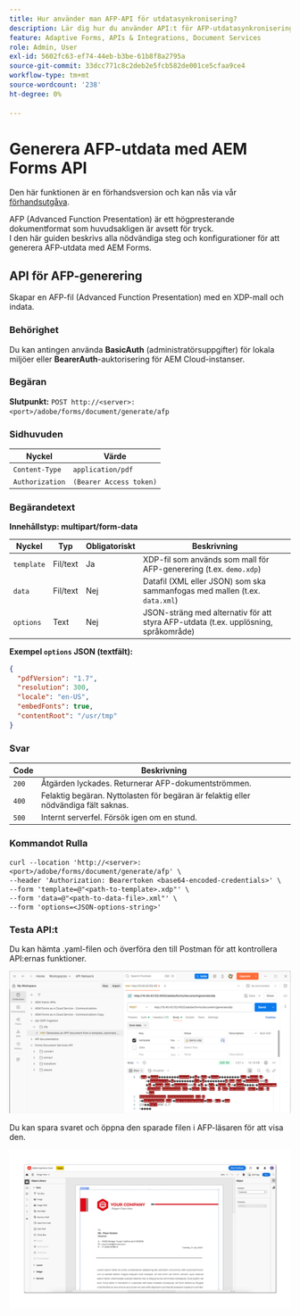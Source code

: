 ```yaml
---
title: Hur använder man AFP-API för utdatasynkronisering?
description: Lär dig hur du använder API:t för AFP-utdatasynkronisering för att hämta och synkronisera utdatarenderingar.
feature: Adaptive Forms, APIs & Integrations, Document Services
role: Admin, User
exl-id: 5602fc63-ef74-44eb-b3be-61b8f8a2795a
source-git-commit: 33dcc771c8c2deb2e5fcb582de001ce5cfaa9ce4
workflow-type: tm+mt
source-wordcount: '238'
ht-degree: 0%

---
```


# Generera AFP-utdata med AEM Forms API

<span class="preview"> Den här funktionen är en förhandsversion och kan nås via vår [förhandsutgåva](https://experienceleague.adobe.com/docs/experience-manager-cloud-service/content/release-notes/prerelease.html?lang=sv-SE#new-features). </span>

AFP (Advanced Function Presentation) är ett högpresterande dokumentformat som huvudsakligen är avsett för tryck.\
I den här guiden beskrivs alla nödvändiga steg och konfigurationer för att generera AFP-utdata med AEM Forms.

<!--
## Prerequisites

To support AFP output generation, the following OSGi bundles must be present and in an **active** state:

* **AFP Core Bundle** – Available in the AFP repository
* **Forms Output Core** – Found in the Forms Output comments package
* **Bedrock Connector** – Provided by the Forms Output API
* **Cloud Ready Implementation** – Available through the Forms installer

>[!NOTE]
>
> * If any bundle is inactive, resolve dependency issues or reinstall manually.
> * To enable AFP generation, the `FT_FORMS-17887` toggle configurations must be set in AEM configuration manager.-->

## API för AFP-generering

Skapar en AFP-fil (Advanced Function Presentation) med en XDP-mall och indata.

### Behörighet

Du kan antingen använda **BasicAuth** (administratörsuppgifter) för lokala miljöer eller **BearerAuth**-auktorisering för AEM Cloud-instanser.

### Begäran

**Slutpunkt:**
`POST http://<server>:<port>/adobe/forms/document/generate/afp`

### Sidhuvuden

| Nyckel | Värde |
| --------------- | ------------------------------------------------------ |
| `Content-Type` | `application/pdf` |
| `Authorization` | `(Bearer Access token)` |

### Begärandetext

**Innehållstyp: multipart/form-data**

| Nyckel | Typ | Obligatoriskt | Beskrivning |
| ---------- | ---- | -------- | ------------------------------------------------------------------------- |
| `template` | Fil/text | Ja | XDP-fil som används som mall för AFP-generering (t.ex. `demo.xdp`) |
| `data` | Fil/text | Nej | Datafil (XML eller JSON) som ska sammanfogas med mallen (t.ex. `data.xml`) |
| `options` | Text | Nej | JSON-sträng med alternativ för att styra AFP-utdata (t.ex. upplösning, språkområde) |

**Exempel `options` JSON (textfält):**

```json
{
  "pdfVersion": "1.7",
  "resolution": 300,
  "locale": "en-US",
  "embedFonts": true,
  "contentRoot": "/usr/tmp"
}
```

### Svar

| Code | Beskrivning |
| ----- | ------------------------------------------------------------------------- |
| `200` | Åtgärden lyckades. Returnerar AFP-dokumentströmmen. |
| `400` | Felaktig begäran. Nyttolasten för begäran är felaktig eller nödvändiga fält saknas. |
| `500` | Internt serverfel. Försök igen om en stund. |

### Kommandot Rulla

```
curl --location 'http://<server>:<port>/adobe/forms/document/generate/afp' \
--header 'Authorization: Bearertoken <base64-encoded-credentials>' \
--form 'template=@"<path-to-template>.xdp"' \
--form 'data=@"<path-to-data-file>.xml"' \
--form 'options=<JSON-options-string>'
```

### Testa API:t

Du kan hämta .yaml-filen och överföra den till Postman för att kontrollera API:ernas funktioner.

![AFP Postman-bild](/help/forms/assets/afp-postman.png)

Du kan spara svaret och öppna den sparade filen i AFP-läsaren för att visa den.

![Sök efter IC Docu](/help/forms/interactive-communication/assets/introimg.png)

